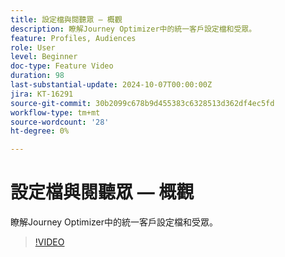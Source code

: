 ```yaml
---
title: 設定檔與閱聽眾 — 概觀
description: 瞭解Journey Optimizer中的統一客戶設定檔和受眾。
feature: Profiles, Audiences
role: User
level: Beginner
doc-type: Feature Video
duration: 98
last-substantial-update: 2024-10-07T00:00:00Z
jira: KT-16291
source-git-commit: 30b2099c678b9d455383c6328513d362df4ec5fd
workflow-type: tm+mt
source-wordcount: '28'
ht-degree: 0%

---
```



# 設定檔與閱聽眾 — 概觀

瞭解Journey Optimizer中的統一客戶設定檔和受眾。

>[!VIDEO](https://video.tv.adobe.com/v/3432671/?learn=on)
